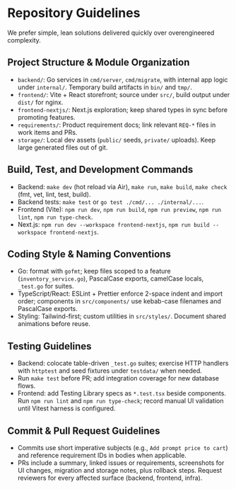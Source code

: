 # Repository Guidelines

We prefer simple, lean solutions delivered quickly over overengineered complexity.

## Project Structure & Module Organization
- `backend/`: Go services in `cmd/server`, `cmd/migrate`, with internal app logic under `internal/`. Temporary build artifacts in `bin/` and `tmp/`.
- `frontend/`: Vite + React storefront; source under `src/`, build output under `dist/` for nginx.
- `frontend-nextjs/`: Next.js exploration; keep shared types in sync before promoting features.
- `requirements/`: Product requirement docs; link relevant `REQ-*` files in work items and PRs.
- `storage/`: Local dev assets (`public/` seeds, `private/` uploads). Keep large generated files out of git.

## Build, Test, and Development Commands
- Backend: `make dev` (hot reload via Air), `make run`, `make build`, `make check` (fmt, vet, lint, test, build).
- Backend tests: `make test` or `go test ./cmd/... ./internal/...`.
- Frontend (Vite): `npm run dev`, `npm run build`, `npm run preview`, `npm run lint`, `npm run type-check`.
- Next.js: `npm run dev --workspace frontend-nextjs`, `npm run build --workspace frontend-nextjs`.

## Coding Style & Naming Conventions
- Go: format with `gofmt`; keep files scoped to a feature (`inventory_service.go`), PascalCase exports, camelCase locals, `_test.go` for suites.
- TypeScript/React: ESLint + Prettier enforce 2-space indent and import order; components in `src/components/` use kebab-case filenames and PascalCase exports.
- Styling: Tailwind-first; custom utilities in `src/styles/`. Document shared animations before reuse.

## Testing Guidelines
- Backend: colocate table-driven `_test.go` suites; exercise HTTP handlers with `httptest` and seed fixtures under `testdata/` when needed.
- Run `make test` before PR; add integration coverage for new database flows.
- Frontend: add Testing Library specs as `*.test.tsx` beside components. Run `npm run lint` and `npm run type-check`; record manual UI validation until Vitest harness is configured.

## Commit & Pull Request Guidelines
- Commits use short imperative subjects (e.g., `Add prompt price to cart`) and reference requirement IDs in bodies when applicable.
- PRs include a summary, linked issues or requirements, screenshots for UI changes, migration and storage notes, plus rollback steps. Request reviewers for every affected surface (backend, frontend, infra).
